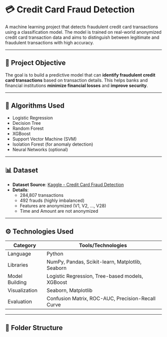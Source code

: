 # 💳 Credit Card Fraud Detection

A machine learning project that detects fraudulent credit card transactions using a classification model. The model is trained on real-world anonymized credit card transaction data and aims to distinguish between legitimate and fraudulent transactions with high accuracy.

---

## 📌 Project Objective

The goal is to build a predictive model that can **identify fraudulent credit card transactions** based on transaction details. This helps banks and financial institutions **minimize financial losses** and **improve security**.

---

## 🧠 Algorithms Used

- Logistic Regression
- Decision Tree
- Random Forest
- XGBoost
- Support Vector Machine (SVM)
- Isolation Forest (for anomaly detection)
- Neural Networks (optional)

---

## 📊 Dataset

- **Dataset Source**: [Kaggle - Credit Card Fraud Detection](https://www.kaggle.com/datasets/mlg-ulb/creditcardfraud)
- **Details**:
  - 284,807 transactions
  - 492 frauds (highly imbalanced)
  - Features are anonymized (V1, V2, ..., V28)
  - Time and Amount are not anonymized

---

## ⚙️ Technologies Used

| Category      | Tools/Technologies           |
|---------------|------------------------------|
| Language      | Python                       |
| Libraries     | NumPy, Pandas, Scikit-learn, Matplotlib, Seaborn |
| Model Building| Logistic Regression, Tree-based models, XGBoost |
| Visualization | Seaborn, Matplotlib          |
| Evaluation    | Confusion Matrix, ROC-AUC, Precision-Recall Curve |

---

## 📁 Folder Structure

